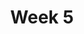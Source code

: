 ---
    title: Week 5
    weekNumber: 5
    days:
      - date: 2021-1-31
        events:
          "**LEC 12**{: .label .label-lecture } Probability":
            "[Note 18](https://notes.dsc10.com/04-probability_and_simulation/probability_and_simulation.html)"
                
          "**DIS 4**{: .label .label-disc } Merge, Conditionals, and Iteration":
      - date: 2021-2-1
        events:
          
          "**Lab 4**{: .label .label-lab } **DataFrames, Control Flow, and Probability (due 2/1)**":
      - date: 2021-2-2
        events:
          "**LEC 13**{: .label .label-lecture } Simulation":
            "[Note 18](https://notes.dsc10.com/04-probability_and_simulation/probability_and_simulation.html)"
                
      - date: 2021-2-4
        events:
          "**LEC 14**{: .label .label-lecture } Distributions and Sampling":
            "[Notes 19-20](https://notes.dsc10.com/04-probability_and_simulation/1_populations_and_samples.html)"
                
          "**HW 4**{: .label .label-hw } **DataFrames, Control Flow, and Probability (due 2/5)**":
---